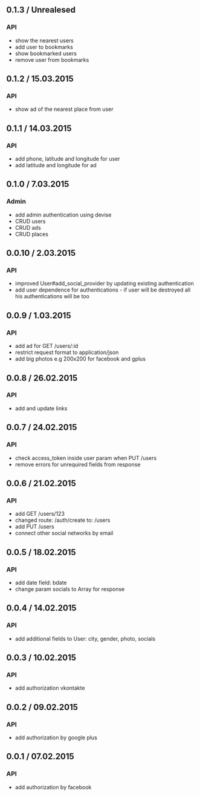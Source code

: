 ## 0.1.3 / Unrealesed
### API
- show the nearest users
- add user to bookmarks
- show bookmarked users
- remove user from bookmarks

## 0.1.2 / 15.03.2015
### API
- show ad of the nearest place from user

## 0.1.1 / 14.03.2015
### API
- add phone, latitude and longitude for user
- add latitude and longitude for ad

## 0.1.0 / 7.03.2015
### Admin
- add admin authentication using devise
- CRUD users
- CRUD ads
- CRUD places

## 0.0.10 / 2.03.2015
### API
- improved User#add_social_provider by updating existing authentication
- add user dependence for authentications - if user will be destroyed all his authentications will be too

## 0.0.9 / 1.03.2015
### API
- add ad for GET /users/:id
- restrict request format to application/json
- add big photos e.g 200x200 for facebook and gplus

## 0.0.8 / 26.02.2015
### API
- add and update links

## 0.0.7 / 24.02.2015
### API
- check access_token inside user param when PUT /users
- remove errors for unrequired fields from response

## 0.0.6 / 21.02.2015
### API
- add GET /users/123
- changed route: /auth/create to: /users
- add PUT /users
- connect other social networks by email

## 0.0.5 / 18.02.2015
### API
- add date field: bdate
- change param socials to Array for response

## 0.0.4 / 14.02.2015
### API
- add additional fields to User: city, gender, photo, socials

## 0.0.3 / 10.02.2015
### API
- add authorization vkontakte

## 0.0.2 / 09.02.2015
### API
- add authorization by google plus

## 0.0.1 / 07.02.2015
### API
- add authorization by facebook